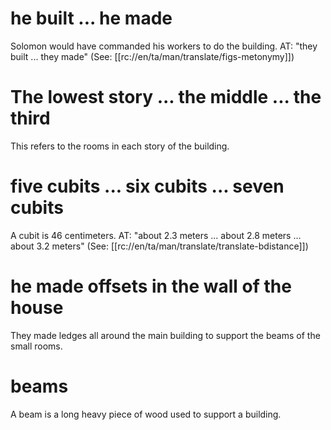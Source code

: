 # he built ... he made

Solomon would have commanded his workers to do the building. AT: "they built ... they made" (See: [[rc://en/ta/man/translate/figs-metonymy]])

# The lowest story ... the middle ... the third

This refers to the rooms in each story of the building.

# five cubits ... six cubits ... seven cubits

A cubit is 46 centimeters. AT: "about 2.3 meters ... about 2.8 meters ... about 3.2 meters" (See: [[rc://en/ta/man/translate/translate-bdistance]])

# he made offsets in the wall of the house

They made ledges all around the main building to support the beams of the small rooms.

# beams

A beam is a long heavy piece of wood used to support a building.

